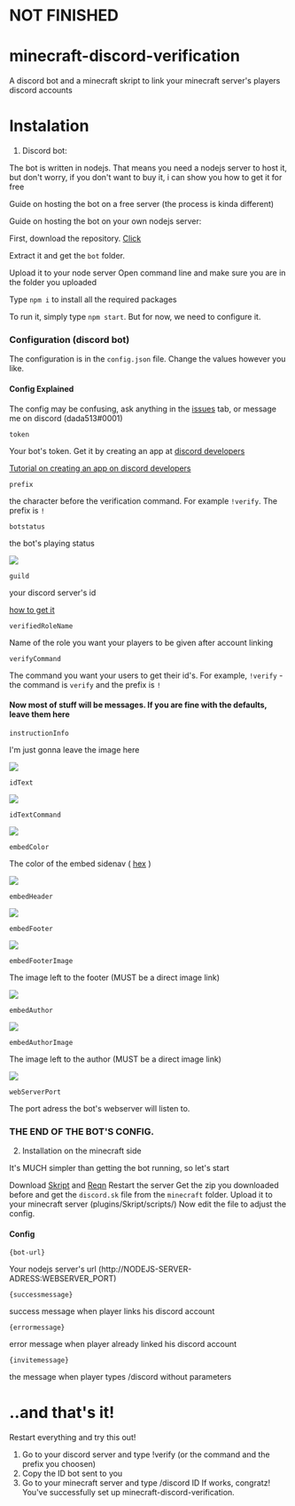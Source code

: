 # NOT FINISHED
# minecraft-discord-verification
A discord bot and a minecraft skript to link your minecraft server's players discord accounts

# Instalation
1. Discord bot:

The bot is written in nodejs. That means you need a nodejs server to host it, but don't worry, if you don't want to buy it, i can show you how to get it for free

Guide on hosting the bot on a free server (the process is kinda different)

Guide on hosting the bot on your own nodejs server:

First, download the repository. [Click](https://github.com/dada513/minecraft-discord-verification/archive/master.zip)

Extract it and get the `bot` folder.

Upload it to your node server
Open command line and make sure you are in the folder you uploaded

Type `npm i` to install all the required packages

To run it, simply type `npm start`. But for now, we need to configure it. 

### Configuration (discord bot)

The configuration is in the `config.json` file. Change the values however you like.






#### Config Explained

The config may be confusing, ask anything in the [issues](https://github.com/dada513/minecraft-discord-verification/issues) tab, or message me on discord (dada513#0001)

`token`

Your bot's token. Get it by creating an app at [discord developers](https://discordapp.com/developers) 

[Tutorial on creating an app on discord developers](https://github.com)


`prefix`

the character before the verification command. For example `!verify`. The prefix is `!`


`botstatus`

the bot's playing status

![](https://i.imgur.com/rqNqiP6.png)



`guild`

your discord server's id

[how to get it](https://support.discordapp.com/hc/en-us/articles/206346498-Where-can-I-find-my-User-Server-Message-ID-)

`verifiedRoleName`

Name of the role you want your players to be given after account linking

`verifyCommand`

The command you want your users to get their id's. For example, `!verify` - the command is `verify` and the prefix is `!`


#### Now most of stuff will be messages. If you are fine with the defaults, leave them here

`instructionInfo`

I'm just gonna leave the image here

![](https://i.imgur.com/WaK0AUz.png)

`idText`

![](https://i.imgur.com/lOV4CLL.png)

`idTextCommand`

![](https://i.imgur.com/z2HI5V3.png)

`embedColor`

The color of the embed sidenav ( [hex](https://www.google.com/search?q=hex+color) )

![](https://i.imgur.com/HpL1Kl9.png)

`embedHeader`

![](https://i.imgur.com/Hfvn0E8.png)

`embedFooter`

![](https://i.imgur.com/bPYk0o7.png)

`embedFooterImage`

The image left to the footer (MUST be a direct image link)

![](https://i.imgur.com/SLLV1ts.png)

`embedAuthor`

![](https://i.imgur.com/znA15Pr.png)

`embedAuthorImage`

The image left to the author (MUST be a direct image link)

![](https://i.imgur.com/9UQJ8qs.png)

`webServerPort`

The port adress the bot's webserver will listen to.


### THE END OF THE BOT'S CONFIG.


2. Installation on the minecraft side


It's MUCH simpler than getting the bot running, so let's start


Download [Skript](https://docs.skunity.com/downloads) and [Reqn](https://forums.skunity.com/resources/reqn.95/)
Restart the server
Get the zip you downloaded before and get the `discord.sk` file from the `minecraft` folder.
Upload it to your minecraft server (plugins/Skript/scripts/)
Now edit the file to adjust the config.

#### Config

  `{bot-url}`
  
  Your nodejs server's url (http://NODEJS-SERVER-ADRESS:WEBSERVER_PORT)
  
  `{successmessage}`
  
  success message when player links his discord account
  
  `{errormessage}`
  
  error message when player already linked his discord account
  
  `{invitemessage}`
  
  the message when player types /discord without parameters
  
  
  
  # ..and that's it!
  Restart everything and try this out!
  1. Go to your discord server and type !verify (or the command and the prefix you choosen)
  2. Copy the ID bot sent to you
  3. Go to your minecraft server and type /discord ID
  If works, congratz! You've successfully set up minecraft-discord-verification. 
